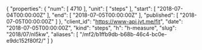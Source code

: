 {
  "properties": {
    "num": [
      4710
    ],
    "unit": [
      "steps"
    ],
    "start": [
      "2018-07-04T00:00:00Z"
    ],
    "end": [
      "2018-07-05T00:00:00Z"
    ],
    "published": [
      "2018-07-05T00:00:00Z"
    ]
  },
  "client_id": "https://www-api.jvt.me/fit",
  "date": "2018-07-05T00:00:00Z",
  "kind": "steps",
  "h": "h-measure",
  "slug": "2018/07/nl5kw",
  "aliases": [
    "/mf2/b1ffb9db-b68b-46c4-bc0e-e9dc152f80f2/"
  ]
}
